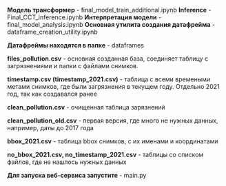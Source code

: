 **Модель трансформер** - final_model_train_additional.ipynb 
**Inference** - Final_CCT_inference.ipynb
**Интерпретация модели** - final_model_analysis.ipynb
**Основная утилита создания датафрейма** - dataframe_creation_utility.ipynb

**Датафреймы находятся в папке** - dataframes

**files_pollution.csv** - основная созданная база, соединяет таблицу с загрязнениями и папки с файлами снимков.

**timestamp.csv (timestamp_2021.csv)** - таблица с всеми времеными метами снимков, где были загрязнения в текущем году. Отдельно 2021 год, так как создавался ранее

**clean_pollution.csv** - очищенная таблица зарязнений

**clean_pollution_old.csv** - первая версия, где много не нужных данных, например, даты до 2017 года

**bbox_2021.csv** - таблица bbox снимков, с их именами и координатами

**no_bbox_2021.csv, no_timestamp_2021.csv** - таблицы со списком файлов, где  не нашлось нужных данных

**Для запуска веб-сервиса запустите** - main.py
